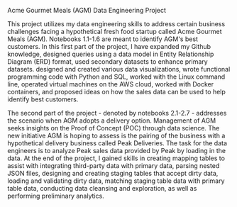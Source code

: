 Acme Gourmet Meals (AGM) Data Engineering Project

This project utilizes my data engineering skills to address certain business challenges facing a hypothetical fresh food startup called Acme Gourmet Meals (AGM). Notebooks 1.1-1.6 are meant to identify AGM's best customers. In this first part of the project, I have expanded my Github knowledge, designed queries using a data model in Entity Relationship Diagram (ERD) format, used secondary datasets to enhance primary datasets. designed and created various data visualizations, wrote functional programming code with Python and SQL, worked with the Linux command line, operated virtual machines on the AWS cloud, worked with Docker containers, and proposed ideas on how the sales data can be used to help identify best customers.

The second part of the project - denoted by notebooks 2.1-2.7 - addresses the scenario when AGM adopts a delivery option. Management of AGM seeks insights on the Proof of Concept (POC) through data science. The new initiative AGM is hoping to assess is the pairing of the business with a hypothetical delivery business called Peak Deliveries. The task for the data engineers is to analyze Peak sales data provided by Peak by loading in the data. At the end of the project, I gained skills in creating mapping tables to assist with integrating third-party data with primary data, parsing nested JSON files, designing and creating staging tables that accept dirty data, loading and validating dirty data, matching staging table data with primary table data, conducting data cleansing and exploration, as well as performing preliminary analytics.  
